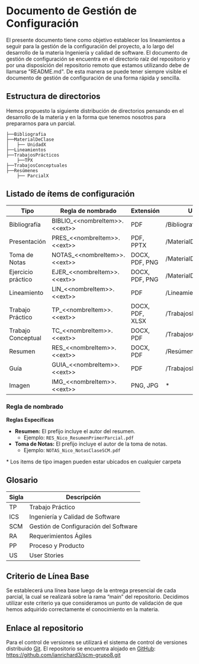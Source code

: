 # Documento de Gestión de Configuración
El presente documento tiene como objetivo establecer los lineamientos a seguir para la gestión de la configuración del proyecto, a lo largo del desarrollo de la materia Ingeniería y calidad de software.
El documento de gestión de configuración se encuentra en el directorio raíz del repositorio y por una disposición del repositorio remoto que estamos utilizando debe de llamarse "README.md". De esta manera se puede tener siempre visible el documento de gestión de configuración de una forma rápida y sencilla.

## Estructura de directorios
Hemos propuesto la siguiente distribución de directorios pensando en el desarrollo de la materia y en la forma que tenemos nosotros para prepararnos para un parcial.

```
├──Bibliografia
├──MaterialDeClase
│   ├── UnidadX
├──Lineamientos
├──TrabajosPrácticos
    ├──TPX
├──TrabajosConceptuales
├──Resúmenes
    ├── ParcialX
```

## Listado de ítems de configuración

| Tipo               | Regla de nombrado | Extensión          | Ubicación                          |
|--------------------|---------|--------------------|------------------------------------|
| Bibliografía       | BIBLIO_<\<nombreItem\>>.<\<ext\>>  | PDF                | /Bibliografía                      |
| Presentación       | PRES_<\<nombreItem\>>.<\<ext\>>    | PDF, PPTX          | /MaterialDeClase/UnidadX           |
| Toma de Notas      | NOTAS_<\<nombreItem\>>.<\<ext\>>   | DOCX, PDF, PNG     | /MaterialDeClase/UnidadX           |
| Ejercicio práctico | EJER_<\<nombreItem\>>.<\<ext\>>    | DOCX, PDF, PNG     | /MaterialDeClase/UnidadX           |
| Lineamiento        | LIN_<\<nombreItem\>>.<\<ext\>>     | PDF                | /Lineamientos                      |
| Trabajo Práctico   | TP_<\<nombreItem\>>.<\<ext\>>      | DOCX, PDF, XLSX    | /TrabajosPrácticos/TPX             |
| Trabajo Conceptual | TC_<\<nombreItem\>>.<\<ext\>>      | DOCX, PDF          | /TrabajosConceptuales              |
| Resumen            | RES_<\<nombreItem\>>.<\<ext\>>     | DOCX, PDF          | /Resúmenes/ParcialX                |
| Guía               | GUIA_<\<nombreItem\>>.<\<ext\>>    | PDF                | /TrabajosPrácticos                 |
| Imagen               | IMG_<\<nombreItem\>>.<\<ext\>>    | PNG, JPG                | *                 |


### Regla de nombrado

**Reglas Específicas**
- **Resumen:** El prefijo incluye el autor del resumen.
  - Ejemplo: `RES_Nico_ResumenPrimerParcial.pdf`
- **Toma de Notas:** El prefijo incluye el autor de la toma de notas.
  - Ejemplo: `NOTAS_Nico_NotasClaseSCM.pdf`

\* Los items de tipo imagen pueden estar ubicados en cualquier carpeta


## Glosario

|Sigla | Descripción|
|---|---|
|TP| Trabajo Práctico|
|ICS | Ingeniería y Calidad de Software|
|SCM| Gestión de Configuración del Software|
|RA| Requerimientos Ágiles|
|PP| Proceso y Producto|
|US| User Stories|

## Criterio de Línea Base
Se establecerá una línea base luego de la entrega presencial de cada parcial, la cual se realizará sobre la rama “main” del repositorio. 
Decidimos utilizar este criterio ya que consideramos un punto de validación de que hemos adquirido correctamente el conocimiento en la materia.

## Enlace al repositorio
Para el control de versiones se utilizará el sistema de control de versiones distribuido [Git](https://git-scm.com/).
El repositorio se encuentra alojado en [GitHub](https://github.com/ianrichard3/scm-grupo8.git): https://github.com/ianrichard3/scm-grupo8.git
